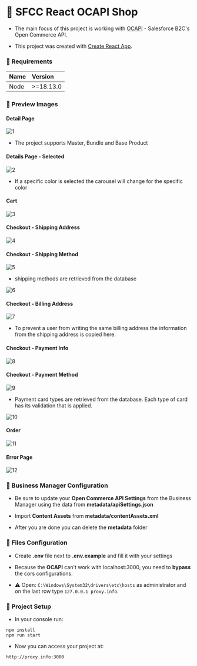 # 📕 SFCC React OCAPI Shop

- The main focus of this project is working with [OCAPI](https://documentation.b2c.commercecloud.salesforce.com/DOC1/index.jsp?topic=%2Fcom.demandware.dochelp%2FOCAPI%2Fcurrent%2Fusage%2FGettingStartedWithOCAPI.html) - Salesforce B2C's Open Commerce API.

- This project was created with [Create React App](https://github.com/facebook/create-react-app).

### 📌 Requirements

| Name | Version   |
| ---- | :-------- |
| Node | >=18.13.0 |

### 📌 Preview Images

#### Detail Page

![1]

- The project supports Master, Bundle and Base Product

#### Details Page - Selected

![2]

- If a specific color is selected the carousel will change for the specific color

#### Cart

![3]

#### Checkout - Shipping Address

![4]

#### Checkout - Shipping Method

![5]

- shipping methods are retrieved from the database

![6]

#### Checkout - Billing Address

![7]

- To prevent a user from writing the same billing address the information from the shipping address is copied here.

#### Checkout - Payment Info

![8]

#### Checkout - Payment Method

![9]

- Payment card types are retrieved from the database. Each type of card has its validation that is applied.

![10]

#### Order

![11]

#### Error Page

![12]

<!-- MARKDOWN LINKS & IMAGES -->

[1]: metadata/images/1-details.png
[2]: metadata/images/2-details-selected.png
[3]: metadata/images/3-cart.png
[4]: metadata/images/4-checkout-step-1.png
[5]: metadata/images/5-checkout-step-2.png
[6]: metadata/images/6-checkout-step-2-dropdown.png
[7]: metadata/images/7-checkout-step-3.png
[8]: metadata/images/8-checkout-step-4.png
[9]: metadata/images/9-checkout-step-5.png
[10]: metadata/images/10-checkout-step-5-validation.png
[11]: metadata/images/11-order.png
[12]: metadata/images/12-not-found.png

### 📌 Business Manager Configuration

- Be sure to update your **Open Commerce API Settings** from the Business Manager using the data from **metadata/apiSettings.json**

- Import **Content Assets** from **metadata/contentAssets.xml**

- After you are done you can delete the **metadata** folder

### 📌 Files Configuration

- Create **.env** file next to **.env.example** and fill it with your settings

- Because the **OCAPI** can't work with localhost:3000, you need to **bypass** the cors configurations.
- ⚠️ Open: `C:\Windows\System32\drivers\etc\hosts` as administrator and on the last row type `127.0.0.1 proxy.info`.

### 📌 Project Setup

- In your console run:

```shell
npm install
npm run start
```

- Now you can access your project at:

`http://proxy.info:3000`

